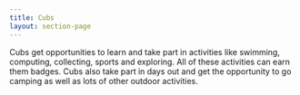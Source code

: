 ```yaml
---
title: Cubs
layout: section-page
---
```

Cubs get opportunities to learn and take part in activities like swimming, computing, collecting, sports and exploring. All of these activities can earn them badges. Cubs also take part in days out and get the opportunity to go camping as well as lots of other outdoor activities.